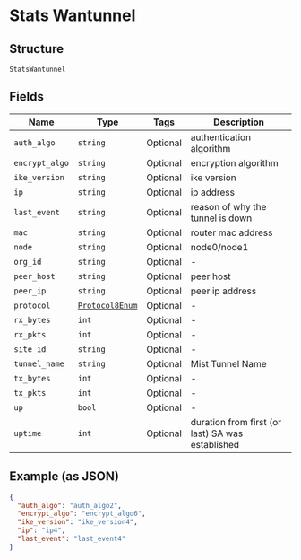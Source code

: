 
# Stats Wantunnel

## Structure

`StatsWantunnel`

## Fields

| Name | Type | Tags | Description |
|  --- | --- | --- | --- |
| `auth_algo` | `string` | Optional | authentication algorithm |
| `encrypt_algo` | `string` | Optional | encryption algorithm |
| `ike_version` | `string` | Optional | ike version |
| `ip` | `string` | Optional | ip address |
| `last_event` | `string` | Optional | reason of why the tunnel is down |
| `mac` | `string` | Optional | router mac address |
| `node` | `string` | Optional | node0/node1 |
| `org_id` | `string` | Optional | - |
| `peer_host` | `string` | Optional | peer host |
| `peer_ip` | `string` | Optional | peer ip address |
| `protocol` | [`Protocol8Enum`](../../doc/models/protocol-8-enum.md) | Optional | - |
| `rx_bytes` | `int` | Optional | - |
| `rx_pkts` | `int` | Optional | - |
| `site_id` | `string` | Optional | - |
| `tunnel_name` | `string` | Optional | Mist Tunnel Name |
| `tx_bytes` | `int` | Optional | - |
| `tx_pkts` | `int` | Optional | - |
| `up` | `bool` | Optional | - |
| `uptime` | `int` | Optional | duration from first (or last) SA was established |

## Example (as JSON)

```json
{
  "auth_algo": "auth_algo2",
  "encrypt_algo": "encrypt_algo6",
  "ike_version": "ike_version4",
  "ip": "ip4",
  "last_event": "last_event4"
}
```

